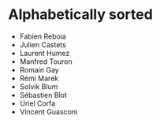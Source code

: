 Alphabetically sorted
=====================

- Fabien Reboia
- Julien Castets
- Laurent Humez
- Manfred Touron
- Romain Gay
- Rémi Marek
- Solvik Blum
- Sébastien Blot
- Uriel Corfa
- Vincent Guasconi
